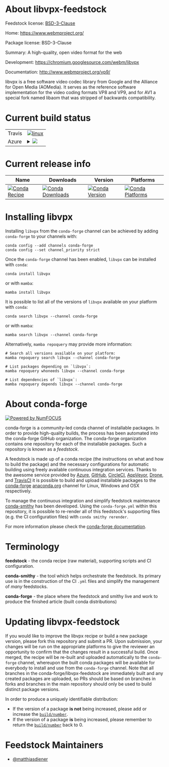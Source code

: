 About libvpx-feedstock
======================

Feedstock license: [BSD-3-Clause](https://github.com/conda-forge/libvpx-feedstock/blob/main/LICENSE.txt)

Home: https://www.webmproject.org/

Package license: BSD-3-Clause

Summary: A high-quality, open video format for the web

Development: https://chromium.googlesource.com/webm/libvpx

Documentation: http://www.webmproject.org/vp9/

libvpx is a free software video codec library from
Google and the Alliance for Open Media (AOMedia).
It serves as the reference software implementation for
the video coding formats VP8 and VP9, and for AV1 a
special fork named libaom that was stripped of
backwards compatibility.


Current build status
====================


<table><tr>
    <td>Travis</td>
    <td>
      <a href="https://app.travis-ci.com/conda-forge/libvpx-feedstock">
        <img alt="linux" src="https://img.shields.io/travis/com/conda-forge/libvpx-feedstock/main.svg?label=Linux">
      </a>
    </td>
  </tr>
    
  <tr>
    <td>Azure</td>
    <td>
      <details>
        <summary>
          <a href="https://dev.azure.com/conda-forge/feedstock-builds/_build/latest?definitionId=14259&branchName=main">
            <img src="https://dev.azure.com/conda-forge/feedstock-builds/_apis/build/status/libvpx-feedstock?branchName=main">
          </a>
        </summary>
        <table>
          <thead><tr><th>Variant</th><th>Status</th></tr></thead>
          <tbody><tr>
              <td>linux_64</td>
              <td>
                <a href="https://dev.azure.com/conda-forge/feedstock-builds/_build/latest?definitionId=14259&branchName=main">
                  <img src="https://dev.azure.com/conda-forge/feedstock-builds/_apis/build/status/libvpx-feedstock?branchName=main&jobName=linux&configuration=linux%20linux_64_" alt="variant">
                </a>
              </td>
            </tr><tr>
              <td>linux_aarch64</td>
              <td>
                <a href="https://dev.azure.com/conda-forge/feedstock-builds/_build/latest?definitionId=14259&branchName=main">
                  <img src="https://dev.azure.com/conda-forge/feedstock-builds/_apis/build/status/libvpx-feedstock?branchName=main&jobName=linux&configuration=linux%20linux_aarch64_" alt="variant">
                </a>
              </td>
            </tr><tr>
              <td>linux_ppc64le</td>
              <td>
                <a href="https://dev.azure.com/conda-forge/feedstock-builds/_build/latest?definitionId=14259&branchName=main">
                  <img src="https://dev.azure.com/conda-forge/feedstock-builds/_apis/build/status/libvpx-feedstock?branchName=main&jobName=linux&configuration=linux%20linux_ppc64le_" alt="variant">
                </a>
              </td>
            </tr><tr>
              <td>osx_64</td>
              <td>
                <a href="https://dev.azure.com/conda-forge/feedstock-builds/_build/latest?definitionId=14259&branchName=main">
                  <img src="https://dev.azure.com/conda-forge/feedstock-builds/_apis/build/status/libvpx-feedstock?branchName=main&jobName=osx&configuration=osx%20osx_64_" alt="variant">
                </a>
              </td>
            </tr><tr>
              <td>osx_arm64</td>
              <td>
                <a href="https://dev.azure.com/conda-forge/feedstock-builds/_build/latest?definitionId=14259&branchName=main">
                  <img src="https://dev.azure.com/conda-forge/feedstock-builds/_apis/build/status/libvpx-feedstock?branchName=main&jobName=osx&configuration=osx%20osx_arm64_" alt="variant">
                </a>
              </td>
            </tr>
          </tbody>
        </table>
      </details>
    </td>
  </tr>
</table>

Current release info
====================

| Name | Downloads | Version | Platforms |
| --- | --- | --- | --- |
| [![Conda Recipe](https://img.shields.io/badge/recipe-libvpx-green.svg)](https://anaconda.org/conda-forge/libvpx) | [![Conda Downloads](https://img.shields.io/conda/dn/conda-forge/libvpx.svg)](https://anaconda.org/conda-forge/libvpx) | [![Conda Version](https://img.shields.io/conda/vn/conda-forge/libvpx.svg)](https://anaconda.org/conda-forge/libvpx) | [![Conda Platforms](https://img.shields.io/conda/pn/conda-forge/libvpx.svg)](https://anaconda.org/conda-forge/libvpx) |

Installing libvpx
=================

Installing `libvpx` from the `conda-forge` channel can be achieved by adding `conda-forge` to your channels with:

```
conda config --add channels conda-forge
conda config --set channel_priority strict
```

Once the `conda-forge` channel has been enabled, `libvpx` can be installed with `conda`:

```
conda install libvpx
```

or with `mamba`:

```
mamba install libvpx
```

It is possible to list all of the versions of `libvpx` available on your platform with `conda`:

```
conda search libvpx --channel conda-forge
```

or with `mamba`:

```
mamba search libvpx --channel conda-forge
```

Alternatively, `mamba repoquery` may provide more information:

```
# Search all versions available on your platform:
mamba repoquery search libvpx --channel conda-forge

# List packages depending on `libvpx`:
mamba repoquery whoneeds libvpx --channel conda-forge

# List dependencies of `libvpx`:
mamba repoquery depends libvpx --channel conda-forge
```


About conda-forge
=================

[![Powered by
NumFOCUS](https://img.shields.io/badge/powered%20by-NumFOCUS-orange.svg?style=flat&colorA=E1523D&colorB=007D8A)](https://numfocus.org)

conda-forge is a community-led conda channel of installable packages.
In order to provide high-quality builds, the process has been automated into the
conda-forge GitHub organization. The conda-forge organization contains one repository
for each of the installable packages. Such a repository is known as a *feedstock*.

A feedstock is made up of a conda recipe (the instructions on what and how to build
the package) and the necessary configurations for automatic building using freely
available continuous integration services. Thanks to the awesome service provided by
[Azure](https://azure.microsoft.com/en-us/services/devops/), [GitHub](https://github.com/),
[CircleCI](https://circleci.com/), [AppVeyor](https://www.appveyor.com/),
[Drone](https://cloud.drone.io/welcome), and [TravisCI](https://travis-ci.com/)
it is possible to build and upload installable packages to the
[conda-forge](https://anaconda.org/conda-forge) [anaconda.org](https://anaconda.org/)
channel for Linux, Windows and OSX respectively.

To manage the continuous integration and simplify feedstock maintenance
[conda-smithy](https://github.com/conda-forge/conda-smithy) has been developed.
Using the ``conda-forge.yml`` within this repository, it is possible to re-render all of
this feedstock's supporting files (e.g. the CI configuration files) with ``conda smithy rerender``.

For more information please check the [conda-forge documentation](https://conda-forge.org/docs/).

Terminology
===========

**feedstock** - the conda recipe (raw material), supporting scripts and CI configuration.

**conda-smithy** - the tool which helps orchestrate the feedstock.
                   Its primary use is in the construction of the CI ``.yml`` files
                   and simplify the management of *many* feedstocks.

**conda-forge** - the place where the feedstock and smithy live and work to
                  produce the finished article (built conda distributions)


Updating libvpx-feedstock
=========================

If you would like to improve the libvpx recipe or build a new
package version, please fork this repository and submit a PR. Upon submission,
your changes will be run on the appropriate platforms to give the reviewer an
opportunity to confirm that the changes result in a successful build. Once
merged, the recipe will be re-built and uploaded automatically to the
`conda-forge` channel, whereupon the built conda packages will be available for
everybody to install and use from the `conda-forge` channel.
Note that all branches in the conda-forge/libvpx-feedstock are
immediately built and any created packages are uploaded, so PRs should be based
on branches in forks and branches in the main repository should only be used to
build distinct package versions.

In order to produce a uniquely identifiable distribution:
 * If the version of a package **is not** being increased, please add or increase
   the [``build/number``](https://docs.conda.io/projects/conda-build/en/latest/resources/define-metadata.html#build-number-and-string).
 * If the version of a package **is** being increased, please remember to return
   the [``build/number``](https://docs.conda.io/projects/conda-build/en/latest/resources/define-metadata.html#build-number-and-string)
   back to 0.

Feedstock Maintainers
=====================

* [@matthiasdiener](https://github.com/matthiasdiener/)


